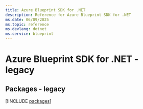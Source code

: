 ```yaml
---
title: Azure Blueprint SDK for .NET
description: Reference for Azure Blueprint SDK for .NET
ms.date: 06/09/2025
ms.topic: reference
ms.devlang: dotnet
ms.service: blueprint
---
```

# Azure Blueprint SDK for .NET - legacy
## Packages - legacy
[!INCLUDE [packages](blueprint-index.md)]